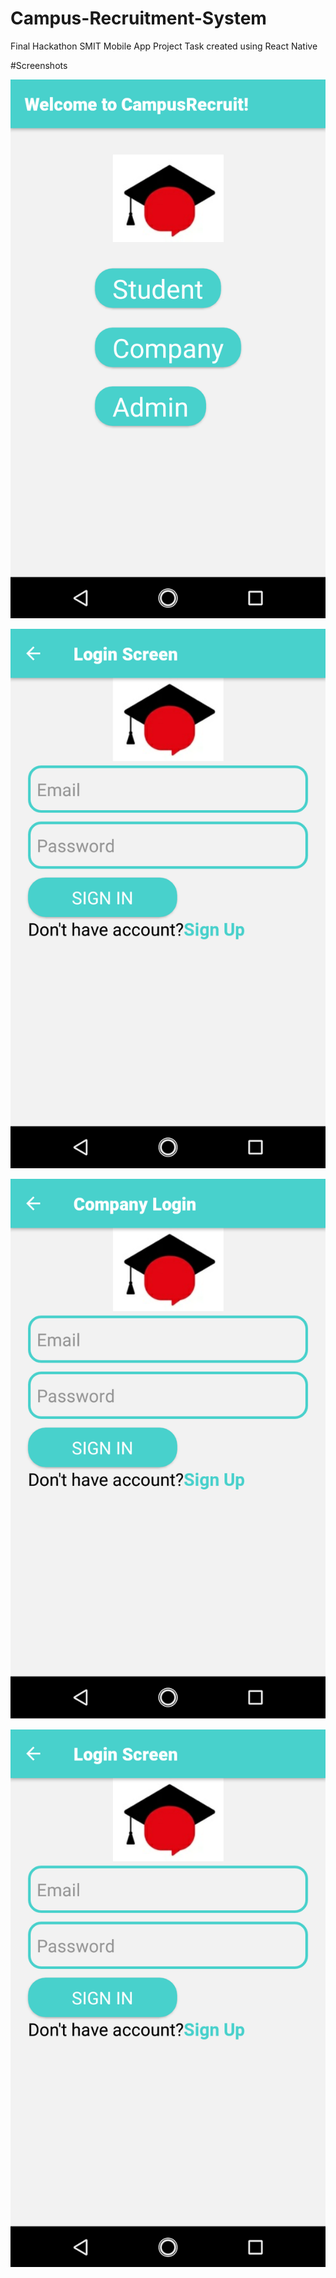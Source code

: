 # Campus-Recruitment-System
Final Hackathon SMIT Mobile App Project Task created using React Native

#Screenshots

![Demo 1](/screenshots/Screenshot_1.png)

![Demo 2](/screenshots/Screenshot_2.png)

![Demo 3](/screenshots/Screenshot_3.png)

![Demo 4](/screenshots/Screenshot_4.png)

